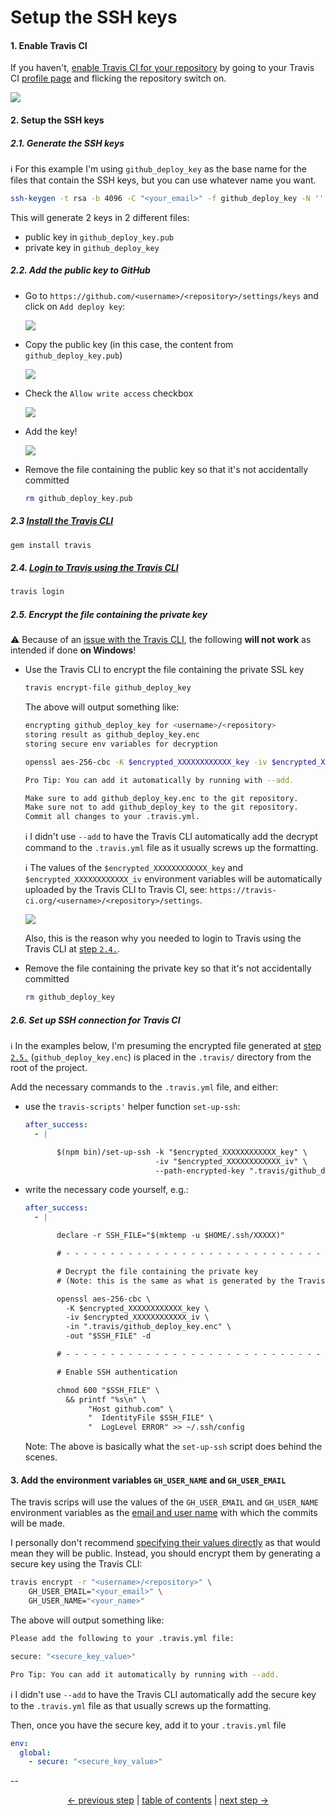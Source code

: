# Setup the SSH keys

#### 1. Enable Travis CI

If you haven't, [enable Travis CI for your
repository](https://docs.travis-ci.com/user/getting-started/#To-get-started-with-Travis-CI%3A)
by going to your Travis CI [profile page](https://travis-ci.org/profile)
and flicking the repository switch on.

![](https://cloud.githubusercontent.com/assets/1223565/12536703/4f9161ae-c2b5-11e5-904c-e11f561e8b6f.gif)

#### 2. Setup the SSH keys

##### 2.1. Generate the SSH keys

:information_source: For this example I'm using `github_deploy_key` as
the base name for the files that contain the SSH keys, but you can use
whatever name you want.

```bash
ssh-keygen -t rsa -b 4096 -C "<your_email>" -f github_deploy_key -N ''
```

This will generate 2 keys in 2 different files:

* public key in `github_deploy_key.pub`
* private key in `github_deploy_key`

##### 2.2. Add the public key to GitHub

* Go to `https://github.com/<username>/<repository>/settings/keys`
  and click on `Add deploy key`:

  ![](https://cloud.githubusercontent.com/assets/1223565/12536786/6e2b6e7c-c2b8-11e5-89ba-2b1a8403d90b.png)

* Copy the public key (in this case, the content from
  `github_deploy_key.pub`)

  ![](https://cloud.githubusercontent.com/assets/1223565/12891702/5c643cb6-ce91-11e5-8b24-1152f6b41c6e.png)

* Check the `Allow write access` checkbox

  ![](https://cloud.githubusercontent.com/assets/1223565/12537188/b687d6e8-c2c1-11e5-843e-0585334bf780.png)

* Add the key!

  ![](https://cloud.githubusercontent.com/assets/1223565/12902618/ec901010-ceca-11e5-90ac-a502f9962989.png)

* Remove the file containing the public key so that it's not
  accidentally committed

  ```bash
  rm github_deploy_key.pub
  ```

##### 2.3 [Install the Travis CLI](https://docs.travis-ci.com/user/encryption-keys/#Usage)

```bash
gem install travis
```

##### 2.4. [Login to Travis using the Travis CLI](https://docs.travis-ci.com/user/encrypting-files#Preparation)

```bash
travis login
```

##### 2.5. Encrypt the file containing the private key

:warning: Because of an [issue with the Travis
CLI](https://github.com/travis-ci/travis-ci/issues/4746), the following
**will not work** as intended if done **on Windows**!

* Use the Travis CLI to encrypt the file containing the private SSL key

  ```bash
  travis encrypt-file github_deploy_key
  ```

  The above will output something like:

  ```bash
  encrypting github_deploy_key for <username>/<repository>
  storing result as github_deploy_key.enc
  storing secure env variables for decryption

  openssl aes-256-cbc -K $encrypted_XXXXXXXXXXXX_key -iv $encrypted_XXXXXXXXXXXX_iv -in github_deploy_key.enc -out github_deploy_key -d

  Pro Tip: You can add it automatically by running with --add.

  Make sure to add github_deploy_key.enc to the git repository.
  Make sure not to add github_deploy_key to the git repository.
  Commit all changes to your .travis.yml.
  ```

  :information_source: I didn't use `--add` to have the Travis CLI
  automatically add the decrypt command to the `.travis.yml` file as
  it usually screws up the formatting.

  :information_source: The values of the `$encrypted_XXXXXXXXXXXX_key`
  and `$encrypted_XXXXXXXXXXXX_iv` environment variables will be
  automatically uploaded by the Travis CLI to Travis CI, see:
  `https://travis-ci.org/<username>/<repository>/settings`.

  ![](https://cloud.githubusercontent.com/assets/1223565/12903066/89ff92d8-cecd-11e5-970e-2f5a6fb2d230.png)

  Also, this is the reason why you needed to login to Travis using the
  Travis CLI at [step `2.4.`](#24-login-to-travis-using-the-travis-cli).


* Remove the file containing the private key so that it's not
  accidentally committed

  ```bash
  rm github_deploy_key
  ```

##### 2.6. Set up SSH connection for Travis CI

:information_source: In the examples below, I'm presuming the encrypted
file generated at [step `2.5.`](#25-encrypt-the-file-containing-the-private-key)
(`github_deploy_key.enc`) is placed in the `.travis/` directory from the
root of the project.

Add the necessary commands to the `.travis.yml` file, and either:

* use the `travis-scripts'` helper function `set-up-ssh`:

  ```yml
  after_success:
    - |

         $(npm bin)/set-up-ssh -k "$encrypted_XXXXXXXXXXXX_key" \
                               -iv "$encrypted_XXXXXXXXXXXX_iv" \
                               --path-encrypted-key ".travis/github_deploy_key.enc"
  ```

* write the necessary code yourself, e.g.:

  ```yml
  after_success:
    - |

         declare -r SSH_FILE="$(mktemp -u $HOME/.ssh/XXXXX)"

         # - - - - - - - - - - - - - - - - - - - - - - - - - - - - - - - - - - -

         # Decrypt the file containing the private key
         # (Note: this is the same as what is generated by the Travis CLI at step 2.5)

         openssl aes-256-cbc \
           -K $encrypted_XXXXXXXXXXXX_key \
           -iv $encrypted_XXXXXXXXXXXX_iv \
           -in ".travis/github_deploy_key.enc" \
           -out "$SSH_FILE" -d

         # - - - - - - - - - - - - - - - - - - - - - - - - - - - - - - - - - - -

         # Enable SSH authentication

         chmod 600 "$SSH_FILE" \
           && printf "%s\n" \
                "Host github.com" \
                "  IdentityFile $SSH_FILE" \
                "  LogLevel ERROR" >> ~/.ssh/config
  ```

  Note: The above is basically what the `set-up-ssh` script does behind
the scenes.


#### 3. Add the environment variables `GH_USER_NAME` and `GH_USER_EMAIL`

The travis scrips will use the values of the `GH_USER_EMAIL` and
`GH_USER_NAME` environment variables as the [email and user
name](https://git-scm.com/book/en/v2/Getting-Started-First-Time-Git-Setup#Your-Identity)
with which the commits will be made.

I personally don't recommend [specifying their values directly](https://docs.travis-ci.com/user/environment-variables/#Defining-Variables-in-.travis.yml)
as that would mean they will be public. Instead, you should encrypt
them by generating a secure key using the Travis CLI:

```bash
travis encrypt -r "<username>/<repository>" \
    GH_USER_EMAIL="<your_email>" \
    GH_USER_NAME="<your_name>"
```

The above will output something like:

```bash
Please add the following to your .travis.yml file:

secure: "<secure_key_value>"

Pro Tip: You can add it automatically by running with --add.
```

:information_source: I didn't use `--add` to have the Travis CLI
automatically add the secure key to the `.travis.yml` file as that
usually screws up the formatting.

Then, once you have the secure key, add it to your `.travis.yml` file

```yml
env:
  global:
    - secure: "<secure_key_value>"
```

--

<div align="center">
    <a href="install.md">← previous step</a> |
    <a href="../README.md#usage">table of contents</a> |
    <a href="usage.md">next step →</a>
</div>
